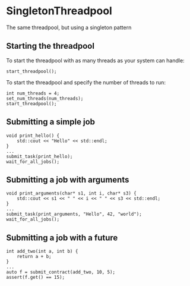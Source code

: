 # SingletonThreadpool
The same threadpool, but using a singleton pattern

## Starting the threadpool

To start the threadpool with as many threads as your system can handle:

    start_threadpool();

To start the threadpool and specify the number of threads to run:

    int num_threads = 4;
    set_num_threads(num_threads);
    start_threadpool();

## Submitting a simple job

    void print_hello() {
        std::cout << "Hello" << std::endl;
    }
    ...
    submit_task(print_hello);
    wait_for_all_jobs();

## Submitting a job with arguments

    void print_arguments(char* s1, int i, char* s3) {
        std::cout << s1 << " " << i << " " << s3 << std::endl;
    }
    ...
    submit_task(print_arguments, "Hello", 42, "world");
    wait_for_all_jobs();

## Submitting a job with a future

    int add_two(int a, int b) {
        return a + b;
    }
    ...
    auto f = submit_contract(add_two, 10, 5);
    assert(f.get() == 15);
    

